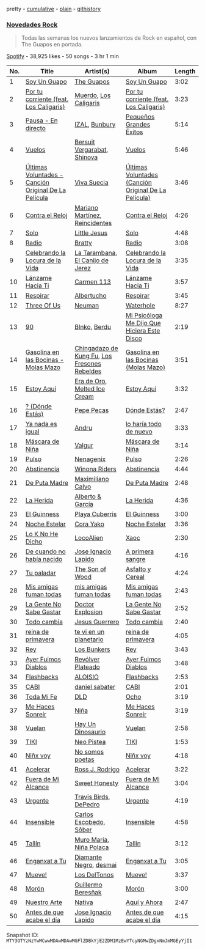 pretty - [cumulative](/playlists/cumulative/37i9dQZF1DX1MT1Ubz4wvO.md) - [plain](/playlists/plain/37i9dQZF1DX1MT1Ubz4wvO) - [githistory](https://github.githistory.xyz/mackorone/spotify-playlist-archive/blob/main/playlists/plain/37i9dQZF1DX1MT1Ubz4wvO)

### [Novedades Rock](https://open.spotify.com/playlist/37i9dQZF1DX1MT1Ubz4wvO)

> Todas las semanas los nuevos lanzamientos de Rock en español, con The Guapos en portada.

[Spotify](https://open.spotify.com/user/spotify) - 38,925 likes - 50 songs - 3 hr 1 min

| No. | Title | Artist(s) | Album | Length |
|---|---|---|---|---|
| 1 | [Soy Un Guapo](https://open.spotify.com/track/0Hl9zIp6BUMfdijVXEXAQG) | [The Guapos](https://open.spotify.com/artist/0rpiQ50GeyAWnvorWR4pvh) | [Soy Un Guapo](https://open.spotify.com/album/2vmMCMxlftRO0lB0guabEu) | 3:02 |
| 2 | [Por tu corriente \(feat\. Los Caligaris\)](https://open.spotify.com/track/79ZONW9vrSwWlMmmtdYWW3) | [Muerdo](https://open.spotify.com/artist/3Tn4gmQQde9am94ntk2NBq), [Los Caligaris](https://open.spotify.com/artist/13wFTN72PGSUxzEHJP5Ljs) | [Por tu corriente \(feat\. Los Caligaris\)](https://open.spotify.com/album/5bagaZccr77qxdN8HpgjA9) | 3:23 |
| 3 | [Pausa \- En directo](https://open.spotify.com/track/3ZdmgF1qAFsQVTUHPiyycS) | [IZAL](https://open.spotify.com/artist/2hazSY4Ef3aB9ATXW7F5w3), [Bunbury](https://open.spotify.com/artist/4uqzzJg3ww5eH7IgGV7DMT) | [Pequeños Grandes Éxitos](https://open.spotify.com/album/3nxQVsrCzLiXKmZdzdTFXY) | 5:14 |
| 4 | [Vuelos](https://open.spotify.com/track/4UCKDmolB8SrPVGNAdeSTk) | [Bersuit Vergarabat](https://open.spotify.com/artist/6MxyNXnnmwQwdW2PD0gXYO), [Shinova](https://open.spotify.com/artist/6rRTrEHzGSDqhmFJQrNFMO) | [Vuelos](https://open.spotify.com/album/6Iq6olWskzadve5s35Sdiq) | 5:46 |
| 5 | [Últimas Voluntades \- Canción Original De La Película](https://open.spotify.com/track/5A1iJXWsLLHZvpYPMQ5rRQ) | [Viva Suecia](https://open.spotify.com/artist/57s0ep3eNSg81D7ZxiuHbC) | [Últimas Voluntades \(Canción Original De La Película\)](https://open.spotify.com/album/5JxqDLN2I5bdXtFEnduaNY) | 3:46 |
| 6 | [Contra el Reloj](https://open.spotify.com/track/78AamrcOrbuk2PlmIcibQC) | [Mariano Martínez](https://open.spotify.com/artist/3hzBlxm9jIvEFfvmJcWPTA), [Reincidentes](https://open.spotify.com/artist/6AZ89uxvjtR2Cpe1hE3kpX) | [Contra el Reloj](https://open.spotify.com/album/28jrVleiOZhQAjHNG29843) | 4:26 |
| 7 | [Solo](https://open.spotify.com/track/6fsiu35EUhFHqKUP32ZMMf) | [Little Jesus](https://open.spotify.com/artist/5p1ARDx76hnOXoeigLIKit) | [Solo](https://open.spotify.com/album/1Eq3jsx4ZmnlEmLCGZQJXm) | 4:48 |
| 8 | [Radio](https://open.spotify.com/track/1o5Ba27NcfTUJU60aBwkjQ) | [Bratty](https://open.spotify.com/artist/0UTzLuwz9RvFOCnwAZjUxn) | [Radio](https://open.spotify.com/album/7ijwAMN2xZzIk8k7Arl4VR) | 3:08 |
| 9 | [Celebrando la Locura de la Vida](https://open.spotify.com/track/2MruH7UnsKmtXU1NF5zT1I) | [La Tarambana](https://open.spotify.com/artist/4I7qnxdMpk2OfEsA4MQEnI), [El Canijo de Jerez](https://open.spotify.com/artist/1F1UN5rQ0UCxM8A8ZDE6k7) | [Celebrando la Locura de la Vida](https://open.spotify.com/album/5FtjliFrrgWDkgvz7laDaH) | 3:35 |
| 10 | [Lánzame Hacia Ti](https://open.spotify.com/track/1n5WvFwQYVxtBjJBcojiVx) | [Carmen 113](https://open.spotify.com/artist/3wcfgYTtdxmXrhuUuq3kEe) | [Lánzame Hacia Ti](https://open.spotify.com/album/1C212h52ROILKATNKm0fpv) | 3:57 |
| 11 | [Respirar](https://open.spotify.com/track/3suezOyQvBNkgZPbgAtIJu) | [Albertucho](https://open.spotify.com/artist/1kcjyRBcnuC94JVRshXjI6) | [Respirar](https://open.spotify.com/album/2eqkan0najTgJ8MDf3n9y9) | 3:45 |
| 12 | [Three Of Us](https://open.spotify.com/track/0VErItpL3qGyYJYC8KnzcA) | [Neuman](https://open.spotify.com/artist/2ApGJ6o1AkNPjkFrnJQLKM) | [Waterhole](https://open.spotify.com/album/4O84EaL7jxeJA9y1EHZCnN) | 8:27 |
| 13 | [90](https://open.spotify.com/track/51tqaIE3zBKbhiVVXq3FYi) | [Blnko](https://open.spotify.com/artist/1nHfLPLJrZ7mF3vyerDg4d), [Berdu](https://open.spotify.com/artist/7JTa1k0R2kCZWMpngOfuAl) | [Mi Psicóloga Me Dijo Que Hiciera Este Disco](https://open.spotify.com/album/3zLu80ETtlESfO9Lrldbux) | 2:19 |
| 14 | [Gasolina en las Bocinas \- Molas Mazo](https://open.spotify.com/track/5fBesiOx4Nmqvl8ea0J9qY) | [Chingadazo de Kung Fu](https://open.spotify.com/artist/6xT6c42KpjrOlEhZK12rBL), [Los Fresones Rebeldes](https://open.spotify.com/artist/7jnDSK1hbbcZdjapo2bHzY) | [Gasolina en las Bocinas \(Molas Mazo\)](https://open.spotify.com/album/4AQ1jslxEgd8qUEK7rCr6L) | 3:51 |
| 15 | [Estoy Aquí](https://open.spotify.com/track/17ACclkBnDrzkK3z9CuiFg) | [Era de Oro](https://open.spotify.com/artist/78ZaNmvhhut7RJ2yNILLD7), [Melted Ice Cream](https://open.spotify.com/artist/5sM0rohMauU34KstMcmrw9) | [Estoy Aquí](https://open.spotify.com/album/6BXyH6CsYfddDGuDBp0Nbl) | 3:32 |
| 16 | [? \(Dónde Estás\)](https://open.spotify.com/track/1MsIW3wz0qsDqny7osBmn0) | [Pepe Pecas](https://open.spotify.com/artist/5TZkTvjOfTSsgBQVP7SDyq) | [Dónde Estás?](https://open.spotify.com/album/4Bk6OU38eUKgvV5uLhZTeZ) | 2:47 |
| 17 | [Ya nada es igual](https://open.spotify.com/track/3yqZj4Uap9uhX9Ps1zveRF) | [Andru](https://open.spotify.com/artist/3oOQ670Uw0UyVnmj9XM58W) | [lo haría todo de nuevo](https://open.spotify.com/album/5rQLajIuxAciQpm4gpLwJ3) | 3:33 |
| 18 | [Máscara de Niña](https://open.spotify.com/track/14RubZ8E6S34PohWgJq21G) | [Valgur](https://open.spotify.com/artist/0HHh73DHIGrZjm3dADNdcH) | [Máscara de Niña](https://open.spotify.com/album/5oYBMmeTlPZcIqwqSL9iEw) | 3:14 |
| 19 | [Pulso](https://open.spotify.com/track/4y90PJFul4Mcv17dB7Gz1U) | [Nenagenix](https://open.spotify.com/artist/72uTXCtp7vhZkvYdnoYu6I) | [Pulso](https://open.spotify.com/album/4iKFJ6kNQ83QEsK6HsVoDV) | 2:26 |
| 20 | [Abstinencia](https://open.spotify.com/track/72tsfpEv65vC4UxuviirDb) | [Winona Riders](https://open.spotify.com/artist/6ipac2Z0d0L6LWS7tTudcp) | [Abstinencia](https://open.spotify.com/album/4qACZqHGBIQvjcB5OLnzDJ) | 4:44 |
| 21 | [De Puta Madre](https://open.spotify.com/track/6v6xLcmn9u0glyhkghkBdW) | [Maximiliano Calvo](https://open.spotify.com/artist/0KMw0OgYPWlF3hgQGY0VTT) | [De Puta Madre](https://open.spotify.com/album/1gSJvQNGFcygTNlwCdvfh5) | 2:48 |
| 22 | [La Herida](https://open.spotify.com/track/6aKBulT0EN5TMTMY39vlsP) | [Alberto & García](https://open.spotify.com/artist/5BKyujkSrDiZtHyRGtVJx6) | [La Herida](https://open.spotify.com/album/50urRVhkzGEq32YLzTT1OS) | 4:36 |
| 23 | [El Guinness](https://open.spotify.com/track/6HeSdJvc66OPyqZqldXL42) | [Playa Cuberris](https://open.spotify.com/artist/0xIzpUzi2uZQiZGjDx8ZP1) | [El Guinness](https://open.spotify.com/album/7Kx9a35wfcqW9sI5wTIvE7) | 3:00 |
| 24 | [Noche Estelar](https://open.spotify.com/track/5jj4mN9MQcGnpgCj1bootx) | [Cora Yako](https://open.spotify.com/artist/09un4iSHi0vAwjGBwvWiDm) | [Noche Estelar](https://open.spotify.com/album/0CDcUKQydmwaQ0zHdXwMo5) | 3:36 |
| 25 | [Lo K No He Dicho](https://open.spotify.com/track/4oX7c0FpP8uzCoAkAA2lLN) | [LocoAlien](https://open.spotify.com/artist/6WW9x3k9ErTm4GNr6efdZp) | [Xaoc](https://open.spotify.com/album/6s1pzmh5YykQsRxnpbIKON) | 2:30 |
| 26 | [De cuando no había nacido](https://open.spotify.com/track/7sTAeb1In1O0sH1eEiFoYP) | [Jose Ignacio Lapido](https://open.spotify.com/artist/1iWumLWq8eGULX2Pvw7gC8) | [A primera sangre](https://open.spotify.com/album/1aNwDBOJSEOILJ26OyN8t5) | 4:16 |
| 27 | [Tu paladar](https://open.spotify.com/track/4xEhLj5dqSsPpqFuIHN7m0) | [The Son of Wood](https://open.spotify.com/artist/19FBTkMNRv8TA2DMkjJVJB) | [Asfalto y Cereal](https://open.spotify.com/album/6BK0FmarbI43d7WtJTmd8V) | 4:24 |
| 28 | [Mis amigas fuman todas](https://open.spotify.com/track/6TC33UgSr3LiXZa2IJuIUG) | [mis amigas fuman todas](https://open.spotify.com/artist/7KdIqg2BmTqrSTJm19a8me) | [Mis amigas fuman todas](https://open.spotify.com/album/6r0p704N9RqkucWOFX6OuY) | 2:43 |
| 29 | [La Gente No Sabe Gastar](https://open.spotify.com/track/5HFPRKIrRmmO7TaYhoWFDv) | [Doctor Explosion](https://open.spotify.com/artist/2VzZ1D51z8PEXsAgAwlQ3q) | [La Gente No Sabe Gastar](https://open.spotify.com/album/2SVMk2mJy1viDWXidqq9vB) | 2:52 |
| 30 | [Todo cambia](https://open.spotify.com/track/51rxVtlGLUNjUOp1jsIphz) | [Jesus Guerrero](https://open.spotify.com/artist/6H5E8TXmeWbQfuhjL1fQVJ) | [Todo cambia](https://open.spotify.com/album/5uKtbFe1Zgj88fmEC5vo2k) | 2:40 |
| 31 | [reina de primavera](https://open.spotify.com/track/5HI6WZzt6WEz8I4ybF5lt6) | [te vi en un planetario](https://open.spotify.com/artist/1tLZIDlRNgWyQlu5qrqLvm) | [reina de primavera](https://open.spotify.com/album/5qnpPym42PCcSxP70H8U1Y) | 4:05 |
| 32 | [Rey](https://open.spotify.com/track/3rS6pLKhoZ8m0Z5vqgoCfc) | [Los Bunkers](https://open.spotify.com/artist/3RTAXX6KGdljBsOIupyZgT) | [Rey](https://open.spotify.com/album/5IMv5sPdSP7leaSaehgacp) | 3:43 |
| 33 | [Ayer Fuimos Diablos](https://open.spotify.com/track/26Z9plFOvWCk5enTwFSGq1) | [Revólver Plateado](https://open.spotify.com/artist/73GjkmYVJJkhT0S4FweayO) | [Ayer Fuimos Diablos](https://open.spotify.com/album/255SOL5Ta1eMJpiWjXXgvK) | 3:48 |
| 34 | [Flashbacks](https://open.spotify.com/track/26Frme7h8IxAkzfFp7rUSS) | [ALOISIO](https://open.spotify.com/artist/5kY3nTdGsS4deOS46Auy6U) | [Flashbacks](https://open.spotify.com/album/2eX3VTEufyr7HyraJAJh3p) | 2:53 |
| 35 | [CABI](https://open.spotify.com/track/5LZWpaShpyGMIohH8kU0aK) | [daniel sabater](https://open.spotify.com/artist/5yTNm3JFNfBa79zLIRKVwN) | [CABI](https://open.spotify.com/album/5anonHgPUxe9l7aMIdwC3N) | 2:01 |
| 36 | [Toda Mi Fe](https://open.spotify.com/track/4xv8YtHeOHydpg3Y6OYkUQ) | [DLD](https://open.spotify.com/artist/7CwiLiC1S8B69RMPxbDb6S) | [Ocho](https://open.spotify.com/album/4jie4ait51UVZs4khjF1CP) | 3:19 |
| 37 | [Me Haces Sonreír](https://open.spotify.com/track/5WC0OIk0R1cJIxEHeElAaJ) | [Niña ](https://open.spotify.com/artist/0misO3JFnF87rfRJ5UuJpc) | [Me Haces Sonreír](https://open.spotify.com/album/1V6m77XJ6uBSDCqQ9dbhTB) | 3:19 |
| 38 | [Vuelan](https://open.spotify.com/track/7pZ3kkAZ98NkkpZ63q9czq) | [Hay Un Dinosaurio](https://open.spotify.com/artist/6EarpkLGAtCbNZcKJ0WnGe) | [Vuelan](https://open.spotify.com/album/0Y2lFWZ2phph2s5Zx34wpk) | 2:58 |
| 39 | [TIKI](https://open.spotify.com/track/6Oi46ZScfwLecGdnfi3lB3) | [Neo Pistea](https://open.spotify.com/artist/01m2XZ7m7rAz6KY3scTdaV) | [TIKI](https://open.spotify.com/album/706jigUnjkVzVflc3lDOls) | 1:53 |
| 40 | [Niñx voy](https://open.spotify.com/track/2MR1ZLd3KaQJaQXgLjMEQg) | [No somos poetas](https://open.spotify.com/artist/7nZOqMGqCJZksdhgCJ0YSR) | [Niñx voy](https://open.spotify.com/album/76iF0bo3DAOmPi9MdbKGAE) | 4:18 |
| 41 | [Acelerar](https://open.spotify.com/track/1hP1iHCGOaA9GraLDeBt2O) | [Ross J\. Rodrigo](https://open.spotify.com/artist/7ziN1J53NW2enUFbxd01C4) | [Acelerar](https://open.spotify.com/album/0FMudSMcFuKShSYkXAApP3) | 3:22 |
| 42 | [Fuera de Mi Alcance](https://open.spotify.com/track/7fwq0AHFvjyq2qTyC86eP9) | [Sweet Honesty](https://open.spotify.com/artist/0u8uFvusH51hxqYVnRT3gl) | [Fuera de Mi Alcance](https://open.spotify.com/album/7gtDgeARqJ8EG7Apd48rb5) | 3:04 |
| 43 | [Urgente](https://open.spotify.com/track/6skMg3jxXmP2rYp5k7IIcY) | [Travis Birds](https://open.spotify.com/artist/7fYRHchdv1p5hyJaeoKWlB), [DePedro](https://open.spotify.com/artist/3wpNKcE7grYUIRKCMpmBOb) | [Urgente](https://open.spotify.com/album/67ni11vAsCYVVuZgPkeigJ) | 4:19 |
| 44 | [Insensible](https://open.spotify.com/track/7FYUrgvnhlX6oVUrcuzC5Z) | [Carlos Escobedo](https://open.spotify.com/artist/3LmN82uIHO6C9StywUF0CA), [Sôber](https://open.spotify.com/artist/3Y2UMfxP15qisezhYgjTKN) | [Insensible](https://open.spotify.com/album/4bVaInvskl22l9AXR5n2S2) | 4:58 |
| 45 | [Tallín](https://open.spotify.com/track/40G7CtgoMmBfMmkgAnSxmd) | [Muro María](https://open.spotify.com/artist/5INts4xs8Jf1Rpnkd6Zd2Y), [Niña Polaca](https://open.spotify.com/artist/7wItEsGHPEaFKnb1iJhbmW) | [Tallín](https://open.spotify.com/album/5pDsJYyLUx3hVxRb2ElSTR) | 3:12 |
| 46 | [Enganxat a Tu](https://open.spotify.com/track/0NK39gN1A8oe4bccYIGg7W) | [Diamante Negro](https://open.spotify.com/artist/51WUBWxuW4MAoBwuYraA4v), [desmai](https://open.spotify.com/artist/3Rs5tnuUvJHWyRoEPlOFdR) | [Enganxat a Tu](https://open.spotify.com/album/27MB2eSHOcbEPZ6L8X06M6) | 3:05 |
| 47 | [Mueve!](https://open.spotify.com/track/3shAH1fWYOwbv38NYF67AV) | [Los DelTonos](https://open.spotify.com/artist/0ep7WDZsYAGAQPnpwe7dWt) | [Mueve!](https://open.spotify.com/album/0mgw4x4ti9kWSwPk2lOGjM) | 3:37 |
| 48 | [Morón](https://open.spotify.com/track/79FUYN6gj71U8b6nUbBd4a) | [Guillermo Beresñak](https://open.spotify.com/artist/6nVfCc2kQYEbOAf5xEfN24) | [Morón](https://open.spotify.com/album/2Xc9OCYoYwxYGcpJ9aQVuh) | 3:00 |
| 49 | [Nuestro Arte](https://open.spotify.com/track/1bz3B9P7uBxaB3VGngNlyW) | [Nativa](https://open.spotify.com/artist/2k5o6KASweWCiikdzo9y83) | [Aquí y Ahora](https://open.spotify.com/album/5ugecKYybJtTnKSb6Q0a8c) | 2:47 |
| 50 | [Antes de que acabe el día](https://open.spotify.com/track/6b2G3F2w9mJEN7WzBhK39G) | [Jose Ignacio Lapido](https://open.spotify.com/artist/1iWumLWq8eGULX2Pvw7gC8) | [Antes de que acabe el día](https://open.spotify.com/album/0ejifp0GwXWZIX2V4ehXON) | 4:15 |

Snapshot ID: `MTY3OTYzNzYwMCwwMDAwMDAwMGFlZDBkYjE2ZDM1MzEwYTcyNGMwZDgxNmJmMGEyYjI1`
